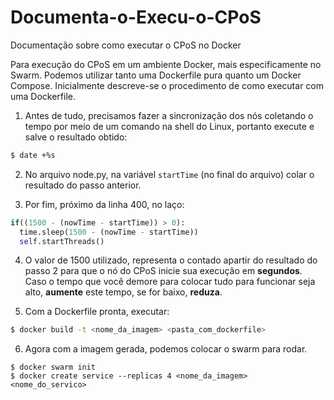 # Documenta-o-Execu-o-CPoS
Documentação sobre como executar o CPoS no Docker

Para execução do CPoS em um ambiente Docker, mais especificamente no Swarm. Podemos utilizar tanto uma Dockerfile pura quanto um Docker Compose.
Inicialmente descreve-se o procedimento de como executar com uma Dockerfile.

1. Antes de tudo, precisamos fazer a sincronização dos nós coletando o tempo por meio de um comando na shell do Linux, portanto execute e salve o resultado obtido:
```bash
$ date +%s
```
2. No arquivo node.py, na variável ```startTime``` (no final do arquivo) colar o resultado do passo anterior.

3. Por fim, próximo da linha 400, no laço:

```python  
if((1500 - (nowTime - startTime)) > 0):
  time.sleep(1500 - (nowTime - startTime))
  self.startThreads()
```
4. O valor de 1500 utilizado, representa o contado apartir do resultado do passo 2 para que o nó do CPoS inicie sua execução em **segundos**. Caso o tempo que você demore para colocar tudo para funcionar seja alto, **aumente** este tempo, se for baixo, **reduza**.

5. Com a Dockerfile pronta, executar:

```bash
$ docker build -t <nome_da_imagem> <pasta_com_dockerfile>
```

6. Agora com a imagem gerada, podemos colocar o swarm para rodar.
```
$ docker swarm init
$ docker create service --replicas 4 <nome_da_imagem> <nome_do_servico>
```
